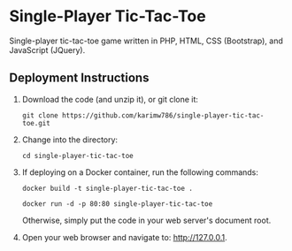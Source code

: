 # Single-Player Tic-Tac-Toe
Single-player tic-tac-toe game written in PHP, HTML, CSS (Bootstrap), and JavaScript (JQuery).

## Deployment Instructions

1. Download the code (and unzip it), or git clone it:

    ```git clone https://github.com/karimw786/single-player-tic-tac-toe.git```

1. Change into the directory:

    ```cd single-player-tic-tac-toe```

1. If deploying on a Docker container, run the following commands:

    ```docker build -t single-player-tic-tac-toe .```

    ```docker run -d -p 80:80 single-player-tic-tac-toe```

    Otherwise, simply put the code in your web server's document root.

1. Open your web browser and navigate to: http://127.0.0.1.
